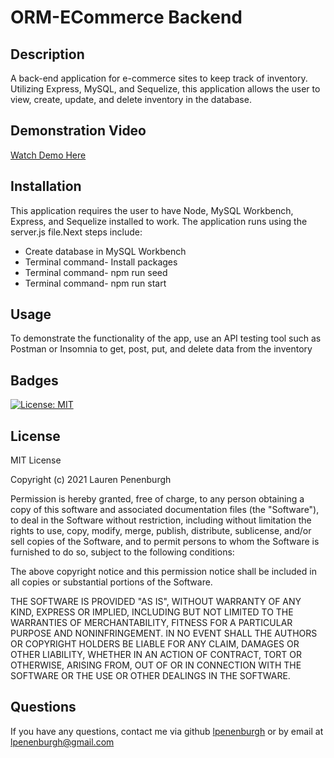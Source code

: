 # ORM-ECommerce Backend

## Description
A back-end application for e-commerce sites to keep track of inventory. Utilizing Express, MySQL, and Sequelize, this application allows the user to view, create, update, and delete inventory in the database.





## Demonstration Video
[Watch Demo Here](https://vimeo.com/558771364)


## Installation
This application requires the user to have Node, MySQL Workbench, Express, and Sequelize installed to work. The application runs using the server.js file.Next steps include:
* Create database in MySQL Workbench
* Terminal command- Install packages
* Terminal command- npm run seed
* Terminal command- npm run start


## Usage
To demonstrate the functionality of the app, use an API testing tool such as Postman or Insomnia to get, post, put, and delete data from the inventory

## Badges
[![License: MIT](https://img.shields.io/badge/License-MIT-yellow.svg)](https://opensource.org/licenses/MIT)

## License
MIT License

Copyright (c) 2021 Lauren Penenburgh

Permission is hereby granted, free of charge, to any person obtaining a copy
of this software and associated documentation files (the "Software"), to deal
in the Software without restriction, including without limitation the rights
to use, copy, modify, merge, publish, distribute, sublicense, and/or sell
copies of the Software, and to permit persons to whom the Software is
furnished to do so, subject to the following conditions:

The above copyright notice and this permission notice shall be included in all
copies or substantial portions of the Software.

THE SOFTWARE IS PROVIDED "AS IS", WITHOUT WARRANTY OF ANY KIND, EXPRESS OR
IMPLIED, INCLUDING BUT NOT LIMITED TO THE WARRANTIES OF MERCHANTABILITY,
FITNESS FOR A PARTICULAR PURPOSE AND NONINFRINGEMENT. IN NO EVENT SHALL THE
AUTHORS OR COPYRIGHT HOLDERS BE LIABLE FOR ANY CLAIM, DAMAGES OR OTHER
LIABILITY, WHETHER IN AN ACTION OF CONTRACT, TORT OR OTHERWISE, ARISING FROM,
OUT OF OR IN CONNECTION WITH THE SOFTWARE OR THE USE OR OTHER DEALINGS IN THE
SOFTWARE.


## Questions
If you have any questions, contact me via github <a href="https://github.com/lpenenburgh">lpenenburgh</a> or by email at lpenenburgh@gmail.com